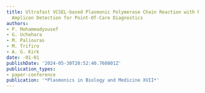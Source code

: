```yaml
---
title: Ultrafast VCSEL-based Plasmonic Polymerase Chain Reaction with Real-time Label-free
  Amplicon Detection for Point-Of-Care Diagnostics
authors:
- P. Mohammadyousef
- G. Uchehara
- M. Paliouras
- M. Trifiro
- A. G. Kirk
date: -01-01
publishDate: '2024-05-30T20:52:40.760801Z'
publication_types:
- paper-conference
publication: '*Plasmonics in Biology and Medicine XVII*'
---
```

